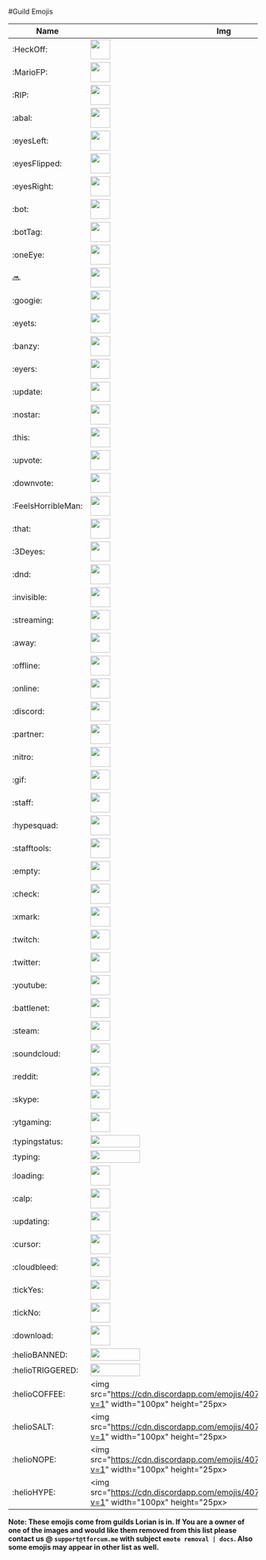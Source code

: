 #Guild Emojis

| Name | Img |
| ---- | --- |
| :HeckOff: | <img src="https://cdn.discordapp.com/emojis/230064150712156161.png?v=1" width="40px" height="40px"> |
| :MarioFP: | <img src="https://cdn.discordapp.com/emojis/230102243951509504.png?v=1" width="40px" height="40px"> |
| :RIP: | <img src="https://cdn.discordapp.com/emojis/230102265808027648.png?v=1" width="40px" height="40px"> |
| :abal: | <img src="https://cdn.discordapp.com/emojis/230102369998864384.png?v=1" width="40px" height="40px"> |
| :eyesLeft: | <img src="https://cdn.discordapp.com/emojis/230104082218483712.png?v=1" width="40px" height="40px"> |
| :eyesFlipped: | <img src="https://cdn.discordapp.com/emojis/230104082424004608.png?v=1" width="40px" height="40px"> |
| :eyesRight: | <img src="https://cdn.discordapp.com/emojis/230104083204276224.png?v=1" width="40px" height="40px"> |
| :bot: | <img src="https://cdn.discordapp.com/emojis/230104938858938368.png?v=1" width="40px" height="40px"> |
| :botTag: | <img src="https://cdn.discordapp.com/emojis/333752092919463937.png?v=1" width="40px" height="40px"> |
| :oneEye: | <img src="https://cdn.discordapp.com/emojis/230106059438686209.png?v=1" width="40px" height="40px"> |
| :soon: | <img src="https://cdn.discordapp.com/emojis/389615537090592769.png?v=1" width="40px" height="40px"> |
| :googie: | <img src="https://cdn.discordapp.com/emojis/238651137480196096.png?v=1" width="40px" height="40px"> |
| :eyets: | <img src="https://cdn.discordapp.com/emojis/250835126446063617.png?v=1" width="40px" height="40px"> |
| :banzy: | <img src="https://cdn.discordapp.com/emojis/253201291440816129.png?v=1" width="40px" height="40px"> |
| :eyers: | <img src="https://cdn.discordapp.com/emojis/257654299058765824.png?v=1" width="40px" height="40px"> |
| :update: | <img src="https://cdn.discordapp.com/emojis/264184209617321984.png?v=1" width="40px" height="40px"> |
| :nostar: | <img src="https://cdn.discordapp.com/emojis/267793455311224843.png?v=1" width="40px" height="40px"> |
| :this: | <img src="https://cdn.discordapp.com/emojis/389618743694721025.png?v=1" width="40px" height="40px"> |
| :upvote: | <img src="https://cdn.discordapp.com/emojis/274492025678856192.png?v=1" width="40px" height="40px"> |
| :downvote: | <img src="https://cdn.discordapp.com/emojis/274492025720537088.png?v=1" width="40px" height="40px"> |
| :FeelsHorribleMan: | <img src="https://cdn.discordapp.com/emojis/274500084996112384.png?v=1" width="40px" height="40px"> |
| :that: | <img src="https://cdn.discordapp.com/emojis/278595992033558529.png?v=1" width="40px" height="40px"> |
| :3Deyes: | <img src="https://cdn.discordapp.com/emojis/298003170372878346.png?v=1" width="40px" height="40px"> |
| :dnd: | <img src="https://cdn.discordapp.com/emojis/333751727281143809.png?v=1" width="40px" height="40px"> |
| :invisible: | <img src="https://cdn.discordapp.com/emojis/333751783291617282.png?v=1" width="40px" height="40px"> |
| :streaming: | <img src="https://cdn.discordapp.com/emojis/333751748214915074.png?v=1" width="40px" height="40px"> |
| :away: | <img src="https://cdn.discordapp.com/emojis/333751710730158081.png?v=1" width="40px" height="40px"> |
| :offline: | <img src="https://cdn.discordapp.com/emojis/333751764333363210.png?v=1" width="40px" height="40px"> |
| :online: | <img src="https://cdn.discordapp.com/emojis/333751693944684544.png?v=1" width="40px" height="40px"> |
| :discord: | <img src="https://cdn.discordapp.com/emojis/314003252830011395.png?v=1" width="40px" height="40px"> |
| :partner: | <img src="https://cdn.discordapp.com/emojis/314068430556758017.png?v=1" width="40px" height="40px"> |
| :nitro: | <img src="https://cdn.discordapp.com/emojis/314068430611415041.png?v=1" width="40px" height="40px"> |
| :gif: | <img src="https://cdn.discordapp.com/emojis/314068430624129039.png?v=1" width="40px" height="40px"> |
| :staff: | <img src="https://cdn.discordapp.com/emojis/314068430787706880.png?v=1" width="40px" height="40px"> |
| :hypesquad: | <img src="https://cdn.discordapp.com/emojis/314068430854684672.png?v=1" width="40px" height="40px"> |
| :stafftools: | <img src="https://cdn.discordapp.com/emojis/314348604095594498.png?v=1" width="40px" height="40px"> |
| :empty: | <img src="https://cdn.discordapp.com/emojis/333751637556592642.png?v=1" width="40px" height="40px"> |
| :check: | <img src="https://cdn.discordapp.com/emojis/350861515999674388.png?v=1" width="40px" height="40px"> |
| :xmark: | <img src="https://cdn.discordapp.com/emojis/350861606567280641.png?v=1" width="40px" height="40px"> |
| :twitch: | <img src="https://cdn.discordapp.com/emojis/314349922755411970.png?v=1" width="40px" height="40px"> |
| :twitter: | <img src="https://cdn.discordapp.com/emojis/314349922877046786.png?v=1" width="40px" height="40px"> |
| :youtube: | <img src="https://cdn.discordapp.com/emojis/314349922885566475.png?v=1" width="40px" height="40px"> |
| :battlenet: | <img src="https://cdn.discordapp.com/emojis/314349923006939136.png?v=1" width="40px" height="40px"> |
| :steam: | <img src="https://cdn.discordapp.com/emojis/314349923044687872.png?v=1" width="40px" height="40px"> |
| :soundcloud: | <img src="https://cdn.discordapp.com/emojis/314349923090825216.png?v=1" width="40px" height="40px"> |
| :reddit: | <img src="https://cdn.discordapp.com/emojis/314349923103670272.png?v=1" width="40px" height="40px"> |
| :skype: | <img src="https://cdn.discordapp.com/emojis/314349923107602432.png?v=1" width="40px" height="40px"> |
| :ytgaming: | <img src="https://cdn.discordapp.com/emojis/314349923132899338.png?v=1" width="40px" height="40px"> |
| :typingstatus: | <img src="https://cdn.discordapp.com/emojis/393836741272010752.gif?v=1" width="100px" height="25px"> |
| :typing: | <img src="https://cdn.discordapp.com/emojis/393848431413559296.gif?v=1" width="100px" height="25px"> |
| :loading: | <img src="https://cdn.discordapp.com/emojis/393852367751086090.gif?v=1" width="40px" height="40px"> |
| :calp: | <img src="https://cdn.discordapp.com/emojis/400152361647079424.png?v=1" width="40px" height="40px"> |
| :updating: | <img src="https://cdn.discordapp.com/emojis/403035325242540032.gif?v=1" width="40px" height="40px"> |
| :cursor: | <img src="https://cdn.discordapp.com/emojis/404001393360502805.gif?v=1" width="40px" height="40px"> |
| :cloudbleed: | <img src="https://cdn.discordapp.com/emojis/286575873887436800.png?v=1" width="40px" height="40px">  |
| :tickYes: | <img src="https://cdn.discordapp.com/emojis/315009125694177281.png?v=1" width="40px" height="40px">  |
| :tickNo: | <img src="https://cdn.discordapp.com/emojis/315009174163685377.png?v=1" width="40px" height="40px">  |
| :download: | <img src="https://cdn.discordapp.com/emojis/316264057659326464.png?v=1" width="40px" height="40px">  |
| :helioBANNED: | <img src="https://cdn.discordapp.com/emojis/407985614789541888.png?v=1" width="100px" height="25px">  |
| :helioTRIGGERED: | <img src="https://cdn.discordapp.com/emojis/407985615313960960.png?v=1" width="100px" height="25px">  |
| :helioCOFFEE: | <img src="https://cdn.discordapp.com/emojis/407991503227584514.png?v=1" width="100px" height="25px>  |
| :helioSALT: | <img src="https://cdn.discordapp.com/emojis/407991949728153603.png?v=1" width="100px" height="25px>  |
| :helioNOPE: | <img src="https://cdn.discordapp.com/emojis/407992926627692546.png?v=1" width="100px" height="25px>  |
| :helioHYPE: | <img src="https://cdn.discordapp.com/emojis/407993261848920094.png?v=1" width="100px" height="25px>  |


**Note: These emojis come from guilds Lorian is in. If You are a owner of one of the images and would like them removed from this list please contact us @ `support@tforcum.me` with subject `emote removal | docs`.
Also some emojis may appear in other list as well.**
